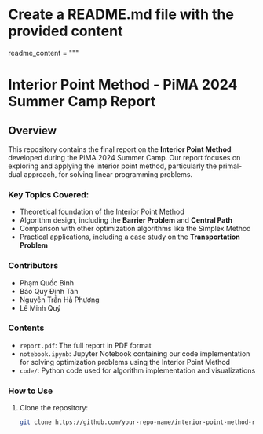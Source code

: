 # Create a README.md file with the provided content

readme_content = """
# Interior Point Method - PiMA 2024 Summer Camp Report

## Overview

This repository contains the final report on the **Interior Point Method** developed during the PiMA 2024 Summer Camp. Our report focuses on exploring and applying the interior point method, particularly the primal-dual approach, for solving linear programming problems.

### Key Topics Covered:
- Theoretical foundation of the Interior Point Method
- Algorithm design, including the **Barrier Problem** and **Central Path**
- Comparison with other optimization algorithms like the Simplex Method
- Practical applications, including a case study on the **Transportation Problem**

### Contributors
- Phạm Quốc Bình
- Bảo Quý Định Tân
- Nguyễn Trần Hà Phương
- Lê Minh Quý

### Contents
- `report.pdf`: The full report in PDF format
- `notebook.ipynb`: Jupyter Notebook containing our code implementation for solving optimization problems using the Interior Point Method
- `code/`: Python code used for algorithm implementation and visualizations

### How to Use
1. Clone the repository:
   ```bash
   git clone https://github.com/your-repo-name/interior-point-method-report.git
